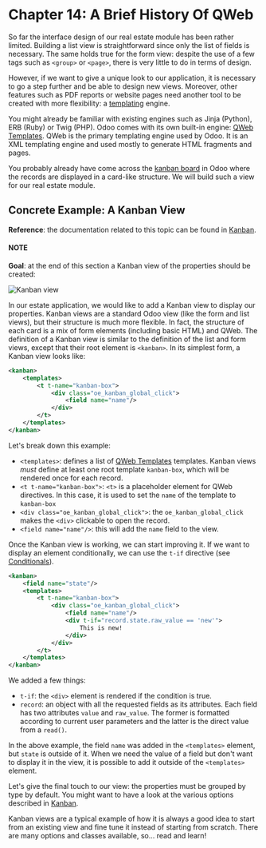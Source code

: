 # Chapter 14: A Brief History Of QWeb

So far the interface design of our real estate module has been rather limited. Building
a list view is straightforward since only the list of fields is necessary. The same holds true
for the form view: despite the use of a few tags such as `<group>` or `<page>`, there
is very little to do in terms of design.

However, if we want to give a unique look to our application, it is necessary to go a step
further and be able to design new views. Moreover, other features such as PDF reports or
website pages need another tool to be created with more flexibility: a [templating](https://en.wikipedia.org/wiki/Template_processor) engine.

You might already be familiar with existing engines such as Jinja (Python), ERB (Ruby) or
Twig (PHP). Odoo comes with its own built-in engine: [QWeb Templates](../../reference/frontend/qweb.md#reference-qweb).
QWeb is the primary templating engine used by Odoo. It is an XML templating engine and used
mostly to generate HTML fragments and pages.

You probably already have come across the [kanban board](https://en.wikipedia.org/wiki/Kanban_board) in Odoo where the records are
displayed in a card-like structure. We will build such a view for our real estate module.

## Concrete Example: A Kanban View

**Reference**: the documentation related to this topic can be found in
[Kanban](../../reference/user_interface/view_architectures.md#reference-view-architectures-kanban).

#### NOTE
**Goal**: at the end of this section a Kanban view of the properties should be created:

![Kanban view](developer/tutorials/server_framework_101/14_qwebintro/kanban.png)

In our estate application, we would like to add a Kanban view to display our properties. Kanban
views are a standard Odoo view (like the form and list views), but their structure is much more
flexible. In fact, the structure of each card is a mix of form elements (including basic HTML)
and QWeb. The definition of a Kanban view is similar to the definition of the list and form
views, except that their root element is `<kanban>`. In its simplest form, a Kanban view
looks like:

```xml
<kanban>
    <templates>
        <t t-name="kanban-box">
            <div class="oe_kanban_global_click">
                <field name="name"/>
            </div>
        </t>
    </templates>
</kanban>
```

Let's break down this example:

- `<templates>`: defines a list of [QWeb Templates](../../reference/frontend/qweb.md#reference-qweb) templates. Kanban views *must* define at
  least one root template `kanban-box`, which will be rendered once for each record.
- `<t t-name="kanban-box">`: `<t>` is a placeholder element for QWeb directives. In this case,
  it is used to set the `name` of the template to `kanban-box`
- `<div class="oe_kanban_global_click">`: the `oe_kanban_global_click` makes the `<div>`
  clickable to open the record.
- `<field name="name"/>`: this will add the `name` field to the view.

Once the Kanban view is working, we can start improving it. If we want to display an element
conditionally, we can use the `t-if` directive (see [Conditionals](../../reference/frontend/qweb.md#reference-qweb-conditionals)).

```xml
<kanban>
    <field name="state"/>
    <templates>
        <t t-name="kanban-box">
            <div class="oe_kanban_global_click">
                <field name="name"/>
                <div t-if="record.state.raw_value == 'new'">
                    This is new!
                </div>
            </div>
        </t>
    </templates>
</kanban>
```

We added a few things:

- `t-if`: the `<div>` element is rendered if the condition is true.
- `record`: an object with all the requested fields as its attributes. Each field has
  two attributes `value` and `raw_value`. The former is formatted according to current
  user parameters and the latter is the direct value from a `read()`.

In the above example, the field `name` was added in the `<templates>` element, but `state`
is outside of it. When we need the value of a field but don't want to display it in the view,
it is possible to add it outside of the `<templates>` element.

Let's give the final touch to our view: the properties must be grouped by type by default. You
might want to have a look at the various options described in
[Kanban](../../reference/user_interface/view_architectures.md#reference-view-architectures-kanban).

Kanban views are a typical example of how it is always a good idea to start from an existing
view and fine tune it instead of starting from scratch. There are many options and classes
available, so... read and learn!
